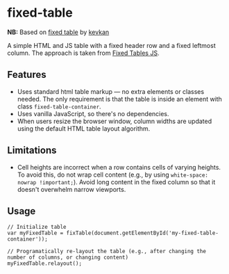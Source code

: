 # fixed-table

**NB:** Based on [fixed table](https://github.com/kevkan/fixed-table) by [kevkan](https://github.com/kevkan)

A simple HTML and JS table with a fixed header row and a fixed leftmost column. The approach is taken from [Fixed Tables JS](https://github.com/webcyou/fixed-table-js).

## Features
- Uses standard html table markup — no extra elements or classes needed. The only requirement is that the table is inside an element with class `fixed-table-container`.
- Uses vanilla JavaScript, so there's no dependencies.
- When users resize the browser window, column widths are updated using the default HTML table layout algorithm.

## Limitations
- Cell heights are incorrect when a row contains cells of varying heights. To avoid this, do not wrap cell content (e.g., by using `white-space: nowrap !important;`). Avoid long content in the fixed column so that it doesn't overwhelm narrow viewports.

## Usage
```
// Initialize table
var myFixedTable = fixTable(document.getElementById('my-fixed-table-container'));

// Programatically re-layout the table (e.g., after changing the number of columns, or changing content)
myFixedTable.relayout();
```
